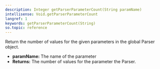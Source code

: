 ```yaml
---
description: Integer getParserParameterCount(String paramName)
intellisense: Void.getParserParameterCount
langref: 1
keywords: getParserParameterCount(String)
so.topic: reference
---
```



Return the number of values for the given parameters in the global Parser object.



* **paramName:** The name of the parameter
* **Returns:** The number of values for the parameter the Parser.



